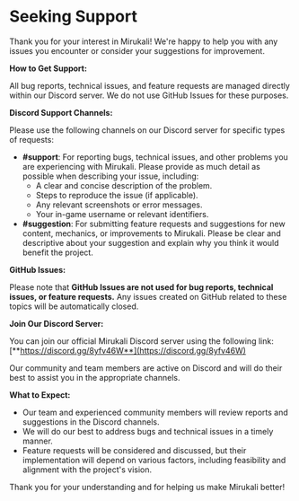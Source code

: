 # Seeking Support

Thank you for your interest in Mirukali! We're happy to help you with any issues you encounter or consider your suggestions for improvement.

**How to Get Support:**

All bug reports, technical issues, and feature requests are managed directly within our Discord server. We do not use GitHub Issues for these purposes.

**Discord Support Channels:**

Please use the following channels on our Discord server for specific types of requests:

* **\#support**: For reporting bugs, technical issues, and other problems you are experiencing with Mirukali. Please provide as much detail as possible when describing your issue, including:
    * A clear and concise description of the problem.
    * Steps to reproduce the issue (if applicable).
    * Any relevant screenshots or error messages.
    * Your in-game username or relevant identifiers.
* **\#suggestion**: For submitting feature requests and suggestions for new content, mechanics, or improvements to Mirukali. Please be clear and descriptive about your suggestion and explain why you think it would benefit the project.

**GitHub Issues:**

Please note that **GitHub Issues are not used for bug reports, technical issues, or feature requests.** Any issues created on GitHub related to these topics will be automatically closed.

**Join Our Discord Server:**

You can join our official Mirukali Discord server using the following link: [**https://discord.gg/8yfv46W**](https://discord.gg/8yfv46W)

Our community and team members are active on Discord and will do their best to assist you in the appropriate channels.

**What to Expect:**

* Our team and experienced community members will review reports and suggestions in the Discord channels.
* We will do our best to address bugs and technical issues in a timely manner.
* Feature requests will be considered and discussed, but their implementation will depend on various factors, including feasibility and alignment with the project's vision.

Thank you for your understanding and for helping us make Mirukali better!